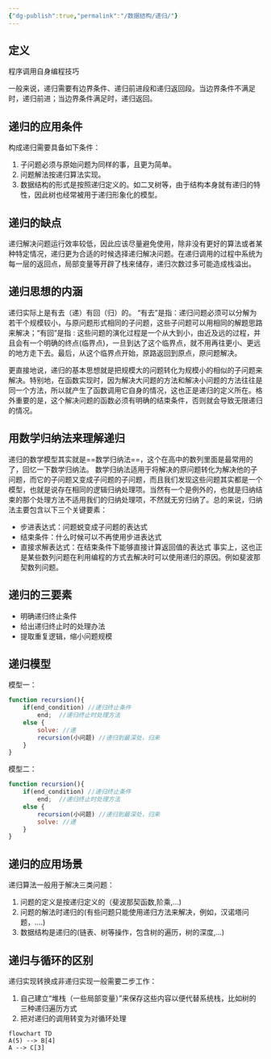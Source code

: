 ```yaml
---
{"dg-publish":true,"permalink":"/数据结构/递归/"}
---
```


## 定义
程序调用自身编程技巧

一般来说，递归需要有边界条件、递归前进段和递归返回段。当边界条件不满足时，递归前进；当边界条件满足时，递归返回。

## 递归的应用条件

构成递归需要具备如下条件：
1. 子问题必须与原始问题为同样的事，且更为简单。
2. 问题解法按递归算法实现。
3. 数据结构的形式是按照递归定义的。如二叉树等，由于结构本身就有递归的特性，因此树也经常被用于递归形象化的模型。

## 递归的缺点
递归解决问题运行效率较低，因此应该尽量避免使用，除非没有更好的算法或者某种特定情况，递归更为合适的时候选择递归解决问题。在递归调用的过程中系统为每一层的返回点，局部变量等开辟了栈来储存，递归次数过多可能造成栈溢出。

## 递归思想的内涵

递归实际上是有去（递）有回（归）的。
“有去”是指：递归问题必须可以分解为若干个规模较小，与原问题形式相同的子问题，这些子问题可以用相同的解题思路来解决；“有回”是指 : 这些问题的演化过程是一个从大到小，由近及远的过程，并且会有一个明确的终点(临界点)，一旦到达了这个临界点，就不用再往更小、更远的地方走下去。最后，从这个临界点开始，原路返回到原点，原问题解决。

更直接地说，递归的基本思想就是把规模大的问题转化为规模小的相似的子问题来解决。特别地，在函数实现时，因为解决大问题的方法和解决小问题的方法往往是同一个方法，所以就产生了函数调用它自身的情况，这也正是递归的定义所在。格外重要的是，这个解决问题的函数必须有明确的结束条件，否则就会导致无限递归的情况。

## 用数学归纳法来理解递归

递归的数学模型其实就是==数学归纳法==，这个在高中的数列里面是最常用的了，回忆一下数学归纳法。
数学归纳法适用于将解决的原问题转化为解决他的子问题，而它的子问题又变成子问题的子问题，而且我们发现这些问题其实都是一个模型，也就是说存在相同的逻辑归纳处理项。当然有一个是例外的，也就是归纳结束的那个处理方法不适用我们的归纳处理项，不然就无穷归纳了。总的来说，归纳法主要包含以下三个关键要素：
- 步进表达式：问题蜕变成子问题的表达式
- 结束条件：什么时候可以不再使用步进表达式
- 直接求解表达式：在结束条件下能够直接计算返回值的表达式
事实上，这也正是某些数列问题在利用编程的方式去解决时可以使用递归的原因。例如斐波那契数列问题。

## 递归的三要素

- 明确递归终止条件
- 给出递归终止时的处理办法
- 提取重复逻辑，缩小问题规模

## 递归模型
模型一：
```js
function recursion(){
	if(end_condition) //递归终止条件
		end;  //递归终止时处理方法
	else {
		solve: //递
		recursion(小问题) //递归到最深处，归来
	}
}
```
模型二：
```js
function recursion(){
	if(end_condition) //递归终止条件
		end;  //递归终止时处理方法
	else {
		recursion(小问题) //递归到最深处，归来
		solve: //递
	}
}
```
## 递归的应用场景

递归算法一般用于解决三类问题：
1. 问题的定义是按递归定义的（斐波那契函数,阶乘,...)
2. 问题的解法时递归的(有些问题只能使用递归方法来解决，例如，汉诺塔问题，....)
3. 数据结构是递归的(链表、树等操作，包含树的遍历，树的深度,...)
## 递归与循环的区别

递归实现转换成非递归实现一般需要二步工作：
1. 自己建立“堆栈（一些局部变量）”来保存这些内容以便代替系统栈，比如树的三种递归遍历方式
2. 把对递归的调用转变为对循环处理


```mermaid
flowchart TD
A(5) --> B[4]
A --> C[3]

```



